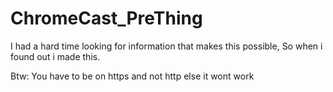 # ChromeCast_PreThing
I had a hard time looking for information that makes this possible, So when i found out i made this.

Btw: You have to be on https and not http else it wont work
